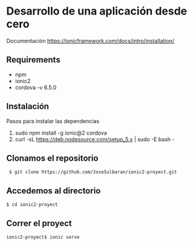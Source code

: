 # Desarrollo de una aplicación desde cero

Documentación https://ionicframework.com/docs/intro/installation/

## Requirements

* npm 
* ionic2 
* cordova -v 6.5.0


## Instalación

Pasos para instalar las dependencias

1. sudo npm install -g ionic@2 cordova
2. curl -sL https://deb.nodesource.com/setup_5.x | sudo -E bash -


## Clonamos el repositorio

```
 $ git clone https://github.com/JoseSulbaran/ionic2-proyect.git
```

## Accedemos al directorio

```
$ cd ionic2-proyect
```

## Correr el proyect

```
ionic2-proyect$ ionic serve
```




